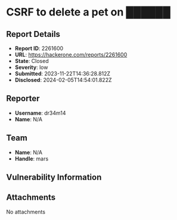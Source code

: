 # CSRF to delete a pet on ██████

## Report Details
- **Report ID**: 2261600
- **URL**: https://hackerone.com/reports/2261600
- **State**: Closed
- **Severity**: low
- **Submitted**: 2023-11-22T14:36:28.812Z
- **Disclosed**: 2024-02-05T14:54:01.822Z

## Reporter
- **Username**: dr34m14
- **Name**: N/A

## Team
- **Name**: N/A
- **Handle**: mars

## Vulnerability Information


## Attachments
No attachments
